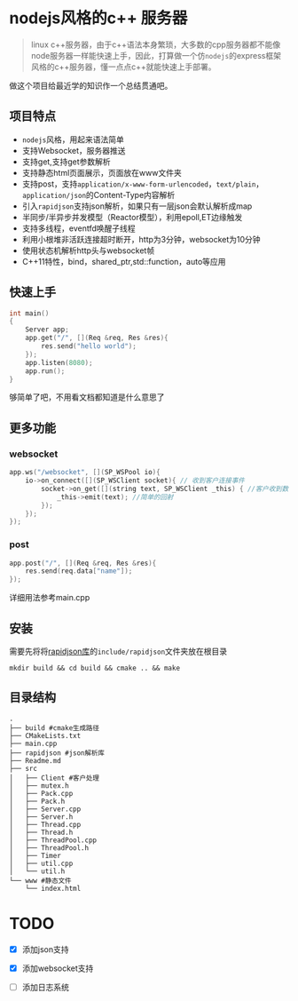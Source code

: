 # nodejs风格的c++ 服务器
> linux c++服务器，由于c++语法本身繁琐，大多数的cpp服务器都不能像node服务器一样能快速上手，因此，打算做一个仿`nodejs`的express框架风格的c++服务器，懂一点点c++就能快速上手部署。

做这个项目给最近学的知识作一个总结贯通吧。
## 项目特点
* `nodejs`风格，用起来语法简单
* 支持Websocket，服务器推送
* 支持get,支持get参数解析
* 支持静态html页面展示，页面放在www文件夹
* 支持post，支持`application/x-www-form-urlencoded`，`text/plain`，`application/json`的Content-Type内容解析
* 引入`rapidjson`支持json解析，如果只有一层json会默认解析成map
* 半同步/半异步并发模型（Reactor模型），利用epoll,ET边缘触发
* 支持多线程，eventfd唤醒子线程
* 利用小根堆非活跃连接超时断开，http为3分钟，websocket为10分钟
* 使用状态机解析http头与websocket帧
* C++11特性，bind，shared_ptr,std::function，auto等应用

## 快速上手
```cxx
int main()
{
    Server app;
    app.get("/", [](Req &req, Res &res){
        res.send("hello world");
    });
    app.listen(8080);
    app.run();
}
```
够简单了吧，不用看文档都知道是什么意思了
## 更多功能
### websocket
```cxx
app.ws("/websocket", [](SP_WSPool io){
    io->on_connect([](SP_WSClient socket){ // 收到客户连接事件
        socket->on_get([](string text, SP_WSClient _this) { //客户收到数据事件
            _this->emit(text); //简单的回射
        });
    });
});
```
### post
```cxx
app.post("/", [](Req &req, Res &res){
    res.send(req.data["name"]);
});
```
详细用法参考main.cpp
## 安装
需要先将将[rapidjson库](https://github.com/Tencent/rapidjson)的`include/rapidjson`文件夹放在根目录
```shell
mkdir build && cd build && cmake .. && make
```
## 目录结构
```shell
.
├── build #cmake生成路径
├── CMakeLists.txt 
├── main.cpp
├── rapidjson #json解析库
├── Readme.md
├── src
│   ├── Client #客户处理
│   ├── mutex.h
│   ├── Pack.cpp
│   ├── Pack.h
│   ├── Server.cpp
│   ├── Server.h
│   ├── Thread.cpp
│   ├── Thread.h
│   ├── ThreadPool.cpp
│   ├── ThreadPool.h
│   ├── Timer
│   ├── util.cpp
│   └── util.h
└── www #静态文件
    └── index.html
```
# TODO
- [x] 添加json支持
- [X] 添加websocket支持
- [ ] 添加日志系统

